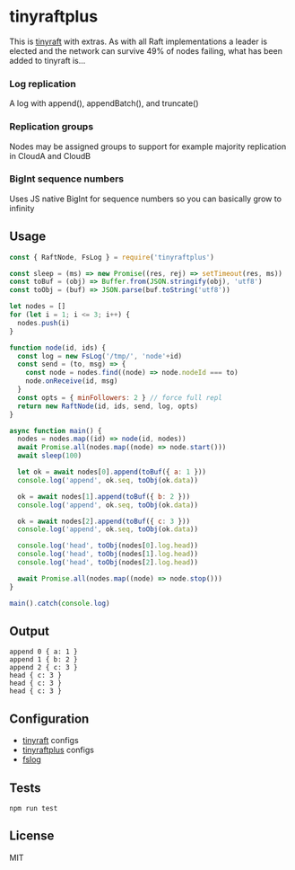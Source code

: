# tinyraftplus
This is [tinyraft](https://www.npmjs.com/package/tinyraft) with extras. As with all Raft implementations a leader is elected and the network can survive 49% of nodes failing, what has been added to tinyraft is...

### Log replication
A log with append(), appendBatch(), and truncate()

### Replication groups
Nodes may be assigned groups to support for example majority replication in CloudA and CloudB

### BigInt sequence numbers
Uses JS native BigInt for sequence numbers so you can basically grow to infinity

## Usage
```js
const { RaftNode, FsLog } = require('tinyraftplus')

const sleep = (ms) => new Promise((res, rej) => setTimeout(res, ms))
const toBuf = (obj) => Buffer.from(JSON.stringify(obj), 'utf8')
const toObj = (buf) => JSON.parse(buf.toString('utf8'))

let nodes = []
for (let i = 1; i <= 3; i++) {
  nodes.push(i)
}

function node(id, ids) {
  const log = new FsLog('/tmp/', 'node'+id)
  const send = (to, msg) => {
    const node = nodes.find((node) => node.nodeId === to)
    node.onReceive(id, msg)
  }
  const opts = { minFollowers: 2 } // force full repl
  return new RaftNode(id, ids, send, log, opts)
}

async function main() {
  nodes = nodes.map((id) => node(id, nodes))
  await Promise.all(nodes.map((node) => node.start()))
  await sleep(100)

  let ok = await nodes[0].append(toBuf({ a: 1 }))
  console.log('append', ok.seq, toObj(ok.data))

  ok = await nodes[1].append(toBuf({ b: 2 }))
  console.log('append', ok.seq, toObj(ok.data))

  ok = await nodes[2].append(toBuf({ c: 3 }))
  console.log('append', ok.seq, toObj(ok.data))

  console.log('head', toObj(nodes[0].log.head))
  console.log('head', toObj(nodes[1].log.head))
  console.log('head', toObj(nodes[2].log.head))

  await Promise.all(nodes.map((node) => node.stop()))
}

main().catch(console.log)
```

## Output
```
append 0 { a: 1 }
append 1 { b: 2 }
append 2 { c: 3 }
head { c: 3 }
head { c: 3 }
head { c: 3 }
```

## Configuration
+ [tinyraft](https://www.npmjs.com/package/tinyraft) configs
+ [tinyraftplus](https://github.com/rhodey/tinyraftplus/blob/master/index.js#L17) configs
+ [fslog](https://github.com/rhodey/tinyraftplus/blob/master/index.js#L227)

## Tests
```
npm run test
```

## License
MIT
